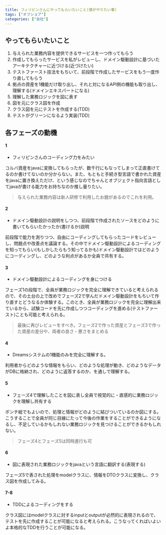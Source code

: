 ```yaml
---
title: フィリピンさんにやってもらいたいこと(僕がやりたい事)
tags: ["オフショア"]
categories: ["会社"]
---
```


## やってもらいたいこと
1. 与えられた業務内容を提供できるサービスを一つ作ってもらう
2. 作成してもらったサービスを私がレビューし、ドメイン駆動設計に基づいたアーキテクチャーに近づける(近づけたい)
3. テストファースト技法をもちいて、前段階で作成したサービスをもう一度作り直してもらう
4. 拠点の資産を1機能だけ取り出し、それと対になるAPI側の機能も取り出し、理解する(ドメインエキスパートになる)
5. 理解した業務ロジックを図に表す
6. 図を元にクラス図を作成
7. クラス図を元にテストを作成する(TDD)
8. テストがグリーンになるよう実装(TDD)

## 各フェーズの動機
#### 1
* フィリピンさんのコーディング力をみたい

コルバ資産をjavaに変換してもらったが、数千行にもなってしまって正直書けてるのか書けてないのか分からない。また、もともと手続き型言語で書かれた資産をjavaに置き換えただけ、という感じなのでちゃんとオブジェクト指向言語としてjavaが書ける能力をお持ちなのか推し量りたい。

>与えられた業務内容は新人研修で利用したお題があるのでこれを利用。

#### 2
* ドメイン駆動設計の説明をしつつ、前段階で作成されたソースをどのように書いてもらいたかったか(書けるか)説明

前段階で能力を測りつつ、自由にコーディングしてもらったコードをレビューし、問題点や改善点を議論する。その中でドメイン駆動設計によるコーディングを知ってもらい(もしかしたらもう知ってるかも)ドメイン駆動設計ではどのようにコーディングし、どのような利点があるか全員で共有する。

#### 3
* ドメイン駆動設計によるコーディングを身につける

フェーズ1の段階で、全員が業務ロジックを完全に理解できていると考えられるので、その土台の上で改めでフェーズ2で学んだドメイン駆動設計をもちいて作り直すとどうなるか体験する。このとき、全員が業務ロジックを完全に理解出来ているから、試験コードを先に作成しつつコーディングを進める(テストファースト)ことも可能と考えられる。

>最後に再びレビューをすべき。フェーズ2で作った資産とフェーズ3で作った資産の差分や、両者の良さ・悪さをまとめる

#### 4
* Dreamsシステムの1機能のみを完全に理解する。

利用者からどのような情報をもらい、どのような処理が動き、どのようなデータがDBに格納され、どのように返答するのか、を通しで理解する。

#### 5
* フェーズ4で理解したことを図に表し全員で視覚的に・直感的に業務ロジックを理解し共有する

ポンチ絵でもよいので、処理と情報がどのように結びついているのか図にする。こうすることで全員が同じ目線にたって今後の作業をすることができるようになるし、不足しているかもしれない業務ロジックを見つけることができるかもしれない。

>フェーズ4とフェーズ5は同時進行も可

#### 6
* 図に表現された業務ロジックをjavaという言語に翻訳する(表現する)

フェーズ5で表された処理をmodelクラスに、情報をDTOクラスに変換し、クラス図を作成してみる。

#### 7-8
* TDDによるコーディングをする

クラス図にはmodelクラスに対するinputとoutputが必然的に表現されるので、テストを先に作成することが可能になると考えられる。こうなってくればいよいよ本格的なTDDを行うことが可能になる。




